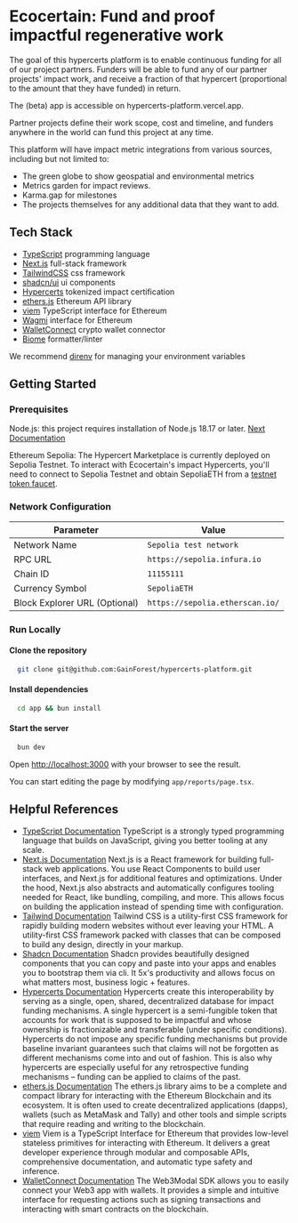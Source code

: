 # Ecocertain: Fund and proof impactful regenerative work

The goal of this hypercerts platform is to enable continuous funding for all of our project partners. Funders will be able to fund any of our partner projects' impact work, and receive a fraction of that hypercert (proportional to the amount that they have funded) in return.

The (beta) app is accessible on hypercerts-platform.vercel.app.

Partner projects define their work scope, cost and timeline, and funders anywhere in the world can fund this project at any time.

This platform will have impact metric integrations from various sources, including but not limited to:

- The green globe to show geospatial and environmental metrics
- Metrics garden for impact reviews.
- Karma.gap for milestones
- The projects themselves for any additional data that they want to add.

## Tech Stack

- [TypeScript](https://www.typescriptlang.org/) programming language
- [Next.js](https://nextjs.org/) full-stack framework
- [TailwindCSS](https://tailwindcss.com/) css framework
- [shadcn/ui](https://ui.shadcn.com/) ui components
- [Hypercerts](https://hypercerts.org/) tokenized impact certification
- [ethers.js](https://docs.ethers.org/v6/) Ethereum API library
- [viem](https://viem.sh/) TypeScript interface for Ethereum
- [Wagmi](https://wagmi.sh/) interface for Ethereum
- [WalletConnect](https://walletconnect.com/) crypto wallet connector
- [Biome](https://biomejs.dev/) formatter/linter

We recommend [direnv](https://direnv.net/) for managing your environment variables

## Getting Started

### Prerequisites

Node.js: this project requires installation of Node.js 18.17 or later. [Next Documentation](https://nextjs.org/docs/getting-started/installation)

Ethereum Sepolia: The Hypercert Marketplace is currently deployed on Sepolia Testnet. To interact with Ecocertain's impact Hypercerts, you'll need to connect to Sepolia Testnet and obtain SepoliaETH from a [testnet token faucet](https://faucetlink.to/sepolia).

### Network Configuration

| Parameter                     | Value                           |
| ----------------------------- | ------------------------------- |
| Network Name                  | `Sepolia test network`          |
| RPC URL                       | `https://sepolia.infura.io`     |
| Chain ID                      | `11155111`                      |
| Currency Symbol               | `SepoliaETH`                    |
| Block Explorer URL (Optional) | `https://sepolia.etherscan.io/` |

### Run Locally

#### Clone the repository

```bash
  git clone git@github.com:GainForest/hypercerts-platform.git
```

#### Install dependencies

```bash
  cd app && bun install
```

#### Start the server

```bash
  bun dev
```

Open [http://localhost:3000](http://localhost:3000) with your browser to see the result.

You can start editing the page by modifying `app/reports/page.tsx`.

## Helpful References

- [TypeScript Documentation](https://www.typescriptlang.org/docs/) TypeScript is a strongly typed programming language that builds on JavaScript, giving you better tooling at any scale.
- [Next.js Documentation](https://next.org/docs/) Next.js is a React framework for building full-stack web applications. You use React Components to build user interfaces, and Next.js for additional features and optimizations.
  Under the hood, Next.js also abstracts and automatically configures tooling needed for React, like bundling, compiling, and more. This allows focus on building the application instead of spending time with configuration.
- [Tailwind Documentation](https://tailwindcss.com/docs/installation) Tailwind CSS is a utility-first CSS framework for rapidly building modern websites without ever leaving your HTML. A utility-first CSS framework packed with classes that can be composed to build any design, directly in your markup.
- [Shadcn Documentation](https://ui.shadcn.com/docs) Shadcn provides beautifully designed components that you can copy and paste into your apps and enables you to bootstrap them via cli. It 5x's productivity and allows focus on what matters most, business logic + features.
- [Hypercerts Documentation](https://hypercerts.org/docs/) Hypercerts create this interoperability by serving as a single, open, shared, decentralized database for impact funding mechanisms. A single hypercert is a semi-fungible token that accounts for work that is supposed to be impactful and whose ownership is fractionizable and transferable (under specific conditions). Hypercerts do not impose any specific funding mechanisms but provide baseline invariant guarantees such that claims will not be forgotten as different mechanisms come into and out of fashion. This is also why hypercerts are especially useful for any retrospective funding mechanisms – funding can be applied to claims of the past.
- [ethers.js Documentation](https://docs.ethers.org/v6/) The ethers.js library aims to be a complete and compact library for interacting with the Ethereum Blockchain and its ecosystem. It is often used to create decentralized applications (dapps), wallets (such as MetaMask and Tally) and other tools and simple scripts that require reading and writing to the blockchain.
- [viem](https://viem.sh/docs/introduction) Viem is a TypeScript Interface for Ethereum that provides low-level stateless primitives for interacting with Ethereum. It delivers a great developer experience through modular and composable APIs, comprehensive documentation, and automatic type safety and inference.
- [WalletConnect Documentation](https://docs.walletconnect.com/) The Web3Modal SDK allows you to easily connect your Web3 app with wallets. It provides a simple and intuitive interface for requesting actions such as signing transactions and interacting with smart contracts on the blockchain.
